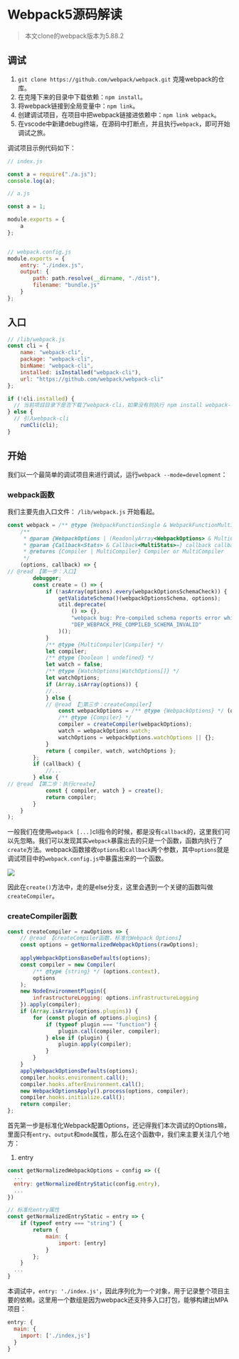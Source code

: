 # Webpack5源码解读

> 本文clone的webpack版本为5.88.2

## 调试

1. `git clone https://github.com/webpack/webpack.git` 克隆webpack的仓库。
2. 在克隆下来的目录中下载依赖：`npm install`。
3. 将webpack链接到全局变量中：`npm link`。
4. 创建调试项目，在项目中把webpack链接进依赖中：`npm link webpack`。
5. 在vscode中新建debug终端，在源码中打断点，并且执行`webpack`，即可开始调试之旅。

调试项目示例代码如下：


```js
// index.js

const a = require("./a.js");
console.log(a);

// a.js

const a = 1;

module.exports = {
	a
};


// webpack.config.js
module.exports = {
	entry: "./index.js",
	output: {
		path: path.resolve(__dirname, "./dist"),
		filename: "bundle.js"
	}
};
```

## 入口

```js
// /lib/webpack.js
const cli = {
	name: "webpack-cli",
	package: "webpack-cli",
	binName: "webpack-cli",
	installed: isInstalled("webpack-cli"),
	url: "https://github.com/webpack/webpack-cli"
};

if (!cli.installed) {
  // 当前项目目录下是否下载了webpack-cli，如果没有则执行 npm install webpack-cli -D
} else {
  // 引入webpack-cli
	runCli(cli);
}


```

## 开始

我们以一个最简单的调试项目来进行调试，运行`webpack --mode=development`：

### webpack函数

我们主要先由入口文件： `/lib/webpack.js` 开始看起。

```js
const webpack = /** @type {WebpackFunctionSingle & WebpackFunctionMulti} */ (
	/**
	 * @param {WebpackOptions | (ReadonlyArray<WebpackOptions> & MultiCompilerOptions)} options options
	 * @param {Callback<Stats> & Callback<MultiStats>=} callback callback
	 * @returns {Compiler | MultiCompiler} Compiler or MultiCompiler
	 */
	(options, callback) => {
// @read 【第一步：入口】
		debugger;
		const create = () => {
			if (!asArray(options).every(webpackOptionsSchemaCheck)) {
				getValidateSchema()(webpackOptionsSchema, options);
				util.deprecate(
					() => {},
					"webpack bug: Pre-compiled schema reports error while real schema is happy. This has performance drawbacks.",
					"DEP_WEBPACK_PRE_COMPILED_SCHEMA_INVALID"
				)();
			}
			/** @type {MultiCompiler|Compiler} */
			let compiler;
			/** @type {boolean | undefined} */
			let watch = false;
			/** @type {WatchOptions|WatchOptions[]} */
			let watchOptions;
			if (Array.isArray(options)) {
			//...
			} else {
            // @read 【🌟第三步：createCompiler】
				const webpackOptions = /** @type {WebpackOptions} */ (options);
				/** @type {Compiler} */
				compiler = createCompiler(webpackOptions);
				watch = webpackOptions.watch;
				watchOptions = webpackOptions.watchOptions || {};
			}
			return { compiler, watch, watchOptions };
		};
		if (callback) {
			//...
		} else {
// @read 【第二步：执行create】
			const { compiler, watch } = create();
			return compiler;
		}
	}
);
```

一般我们在使用`webpack [...]`cli指令的时候，都是没有`callback`的，这里我们可以先忽略。我们可以发现其实`webpack`暴露出去的只是一个函数，函数内执行了`create`方法。webpack函数接收`options`和`callback`两个参数，其中`options`就是调试项目中的`webpack.config.js`中暴露出来的一个函数。

![](https://files.mdnice.com/user/37776/57319534-0f06-4406-9565-99be5baaa0ec.png)

因此在`create()`方法中，走的是else分支，这里会遇到一个关键的函数叫做`createCompiler`。

### createCompiler函数

```js
const createCompiler = rawOptions => {
	// @read 【createCompiler函数，标准化Webpack Options】
	const options = getNormalizedWebpackOptions(rawOptions);
	
	applyWebpackOptionsBaseDefaults(options);
	const compiler = new Compiler(
		/** @type {string} */ (options.context),
		options
	);
	new NodeEnvironmentPlugin({
		infrastructureLogging: options.infrastructureLogging
	}).apply(compiler);
	if (Array.isArray(options.plugins)) {
		for (const plugin of options.plugins) {
			if (typeof plugin === "function") {
				plugin.call(compiler, compiler);
			} else if (plugin) {
				plugin.apply(compiler);
			}
		}
	}
	applyWebpackOptionsDefaults(options);
	compiler.hooks.environment.call();
	compiler.hooks.afterEnvironment.call();
	new WebpackOptionsApply().process(options, compiler);
	compiler.hooks.initialize.call();
	return compiler;
};
```

首先第一步是标准化Webpack配置Options，还记得我们本次调试的Options嘛，里面只有`entry`、`output`和`mode`属性，那么在这个函数中，我们来主要关注几个地方：

1. entry

```js
const getNormalizedWebpackOptions = config => ({
  ...
  entry: getNormalizedEntryStatic(config.entry),
  ...
})

// 标准化entry属性
const getNormalizedEntryStatic = entry => {
	if (typeof entry === "string") {
		return {
			main: {
				import: [entry]
			}
		};
	}
  ...
}
```

本调试中，`entry: './index.js'`，因此序列化为一个对象，用于记录整个项目主要的依赖。这里用一个数组是因为webpack还支持多入口打包，能够构建出MPA项目：
```js
entry: {
  main: {
    import: ['./index,js']
  }
}
```




